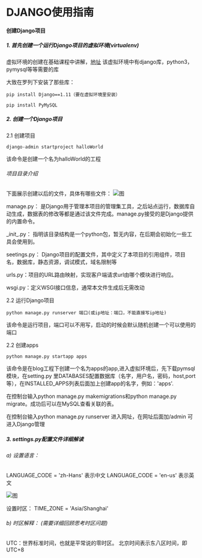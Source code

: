 
# DJANGO使用指南



#### 创建Django项目

##### 1. 首先创建一个运行Django项目的虚拟环境(virtualenv)

虚拟环境的创建在基础课程中讲解，[地址](1.2python_virtualenv.md)
该虚拟环境中有django库，python3，pymysql等等需要的库

大致在罗列下安装了那些库：

	pip install Django==1.11（要在虚拟环境里安装）
	
	pip install PyMySQL


##### 2. 创建一个Django项目

2.1 创建项目

	django-admin startproject halloWorld

该命令是创建一个名为halloWorld的工程

###### 项目目录介绍
下面展示创建以后的文件，具体有哪些文件：
![图](F:\python\day41Django\django_project.png)

manage.py： 是Django用于管理本项目的管理集工具，之后站点运行，数据库自动生成，数据表的修改等都是通过该文件完成。manage.py接受的是Django提供的内置命令。

\__init__.py： 指明该目录结构是一个python包，暂无内容，在后期会初始化一些工具会使用到。

seetings.py： Django项目的配置文件，其中定义了本项目的引用组件，项目名，数据库，静态资源，调试模式，域名限制等

urls.py：项目的URL路由映射，实现客户端请求url由哪个模块进行响应。

wsgi.py：定义WSGI接口信息，通常本文件生成后无需改动

2.2 运行Django项目
```
python manage.py runserver 端口(或ip地址：端口，不能直接写ip地址)
```
该命令是运行项目，端口可以不用写，启动的时候会默认随机创建一个可以使用的端口

2.2 创建apps

```
python manage.py startapp apps
```
该命令是在blog工程下创建一个名为apps的app,进入虚拟环境后，先下载pymsql模块，在setting.py 里DATABASES配置数据库（名字，用户名，密码，host,port等），在INSTALLED_APPS列表后面加上创建app的名字，例如：'apps'.

在控制台输入python manage.py makemigrations和python manage.py migrate。成功后可以在MySQL查看关联的表。

在控制台输入python manage.py  runserver  进入网址，在网址后面加/admin 可进入Django管理


##### 3. settings.py配置文件详细解读

###### a) 设置语言： 	
LANGUAGE_CODE = 'zh-Hans' 表示中文
LANGUAGE_CODE = 'en-us' 表示英文

 ![图](F:\python\day41Django\django_zh.png)

设置时区：	TIME_ZONE = 'Asia/Shanghai'

###### b) 时区解释： (需要详细回顾思考时区问题)
UTC：世界标准时间，也就是平常说的零时区。
北京时间表示东八区时间，即UTC+8